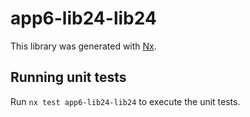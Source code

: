 # app6-lib24-lib24

This library was generated with [Nx](https://nx.dev).

## Running unit tests

Run `nx test app6-lib24-lib24` to execute the unit tests.
